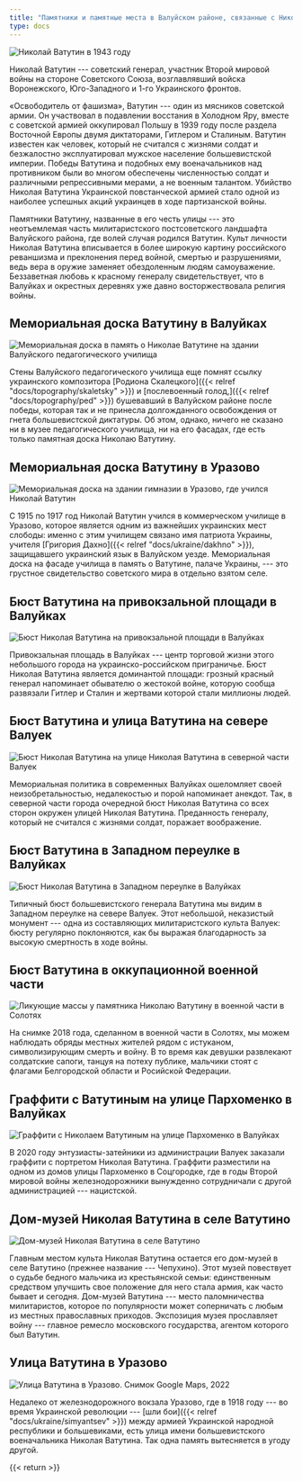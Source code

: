 ```yaml
---
title: "Памятники и памятные места в Валуйском районе, связанные с Николаем Ватутиным"
type: docs
---
```


![Николай Ватутин в 1943 году](/static/img/symbols/vatutin.jpg "Николай Ватутин в 1943 году")

Николай Ватутин --- советский генерал, участник Второй мировой войны на стороне Советского Союза, возглавлявший войска Воронежского, Юго-Западного и 1-го Украинского фронтов.

«Освободитель от фашизма», Ватутин --- один из мясников советской армии. Он участвовал в подавлении восстания в Холодном Яру, вместе с советской армией оккупировал Польшу в 1939 году после раздела Восточной Европы двумя диктаторами, Гитлером и Сталиным. Ватутин известен как человек, который не считался с жизнями солдат и безжалостно эксплуатировал мужское население большевистской империи. Победы Ватутина и подобных ему военачальников над противником были во многом обеспечены численностью солдат и различными репрессивными мерами, а не военным талантом. Убийство Николая Ватутина Украинской повстанческой армией стало одной из наиболее успешных акций украинцев в ходе партизанской войны.

Памятники Ватутину, названные в его честь улицы --- это неотъемлемая часть милитаристского постсоветского ландшафта Валуйского района, где волей случая родился Ватутин. Культ личности Николая Ватутина вписывается в более широкую картину российского реваншизма и преклонения перед войной, смертью и разрушениями, ведь вера в оружие заменяет обездоленным людям самоуважение. Беззаветная любовь к красному генералу свидетельствует, что в Валуйках и окрестных деревнях уже давно восторжествовала религия войны.

## Мемориальная доска Ватутину в Валуйках

![Мемориальная доска в память о Николае Ватутине на здании Валуйского педагогического училища](/static/img/symbols/vatutin-valuiki3.jpg "Мемориальная доска на здании Валуйского педагогического училища, 2019")

Стены Валуйского педагогического училища еще помнят ссылку украинского композитора [Родиона Скалецкого]({{< relref "docs/topography/skaletsky" >}}) и [послевоенный голод,]({{< relref "docs/topography/ped" >}}) бушевавший в Валуйском районе после победы, которая так и не принесла долгожданного освобождения от гнета большевистской диктатуры. Об этом, однако, ничего не сказано ни в музее педагогического училища, ни на его фасадах, где есть только памятная доска Николаю Ватутину.

## Мемориальная доска Ватутину в Уразово

![Мемориальная доска на здании гимназии в Уразово, где учился Николай Ватутин](/static/img/symbols/vatutin-urazowo.jpg "Мемориальная доска на здании гимназии в Уразово, где учился Николай Ватутин, 2020")

С 1915 по 1917 год Николай Ватутин учился в коммерческом училище в Уразово, которое является одним из важнейших украинских мест слободы: именно с этим училищем связано имя патриота Украины, учителя [Григория Дахно]({{< relref "docs/ukraine/dakhno" >}}), защищавшего украинский язык в Валуйском уезде. Мемориальная доска на фасаде училища в память о Ватутине, палаче Украины, --- это грустное свидетельство советского мира в отдельно взятом селе.

## Бюст Ватутина на привокзальной площади в Валуйках

![Бюст Николая Ватутина на привокзальной площади в Валуйках](/static/img/symbols/vatutin-valuiki1.jpg "Бюст Николая Ватутина на привокзальной площади в Валуйках")

Привокзальная площадь в Валуйках --- центр торговой жизни этого небольшого города на украинско-российском приграничье. Бюст Николая Ватутина является доминантой площади: грозный красный генерал напоминает обывателю о жестокой войне, которую сообща развязали Гитлер и Сталин и жертвами которой стали миллионы людей.

## Бюст Ватутина и улица Ватутина на севере Валуек

![Бюст Николая Ватутина на улице Николая Ватутина в северной части Валуек](/static/img/symbols/vatutin-valuiki2.jpg "Бюст Николая Ватутина на улице Николая Ватутина в северной части Валуек, 2020")

Мемориальная политика в современных Валуйках ошеломляет своей неизобретальностью, недалекостью и порой напоминает анекдот. Так, в северной части города очередной бюст Николая Ватутина со всех сторон окружен улицей Николая Ватутина. Преданность генералу, который не считался с жизнями солдат, поражает воображение.

## Бюст Ватутина в Западном переулке в Валуйках

![Бюст Николая Ватутина в Западном переулке в Валуйках](/static/img/symbols/vatutin-valuiki4.jpg "Бюст Николая Ватутина в Западном переулке в Валуйках, 2020")

Типичный бюст большевистского генерала Ватутина мы видим в Западном переулке на севере Валуек. Этот небольшой, неказистый монумент --- одна из составляющих милитаристского культа Валуек: бюсту регулярно поклоняются, как бы выражая благодарность за высокую смертность в ходе войны.

## Бюст Ватутина в оккупационной военной части

![Ликующие массы у памятника Николаю Ватутину в военной части в Солотях](/static/img/symbols/vatutin-valuiki6.jpg "Обряд у памятника Николаю Ватутину в военной части в Солотях. Фото: Василий Санеев, 2018")

На снимке 2018 года, сделанном в военной части в Солотях, мы можем наблюдать обряды местных жителей рядом с истуканом, символизирующим смерть и войну. В то время как девушки развлекают солдатские сапоги, танцуя на потеху публике, мальчики стоят с флагами Белгородской области и Росийской Федерации.

## Граффити с Ватутиным на улице Пархоменко в Валуйках

![Граффити с Николаем Ватутиным на улице Пархоменко в Валуйках](/static/img/symbols/vatutin-valuiki5.jpg "Граффити с Николаем Ватутиным на улице Пархоменко в Валуйках. Фото: Василий Санеев, 2020")

В 2020 году энтузиасты-затейники из администрации Валуек заказали граффити с портретом Николая Ватутина. Граффити разместили на одном из домов улицы Пархоменко в Соцгородке, где в годы Второй мировой войны железнодорожники вынужденно сотрудничали с другой администрацией --- нацистской.

## Дом-музей Николая Ватутина в селе Ватутино

![Дом-музей Николая Ватутина в селе Ватутино](/static/img/symbols/vatutin-dom.jpg "Дом-музей Николая Ватутина в селе Ватутино")

Главным местом культа Николая Ватутина остается его дом-музей в селе Ватутино (прежнее название --- Чепухино). Этот музей повествует о судьбе бедного мальчика из крестьянской семьи: единственным средством улучшить свое положение для него стала армия, как часто бывает и сегодня. Дом-музей Ватутина --- место паломничества милитаристов, которое по популярности может соперничать с любым из местных православных приходов. Экспозиция музея прославляет войну --- главное ремесло московского государства, агентом которого был Ватутин.

## Улица Ватутина в Уразово

![Улица Ватутина в Уразово. Снимок Google Maps, 2022](/static/img/symbols/vatutin-ulitsa.png "Улица Ватутина в Уразово. Снимок Google Maps, 2022")

Недалеко от железнодорожного вокзала Уразово, где в 1918 году --- во время Украинской революции --- [шли бои]({{< relref "docs/ukraine/simyantsev" >}}) между армией Украинской народной республики и большевиками, есть улица имени большевистского военачальника Николая Ватутина. Так одна память вытесняется в угоду другой.

{{< return >}}
